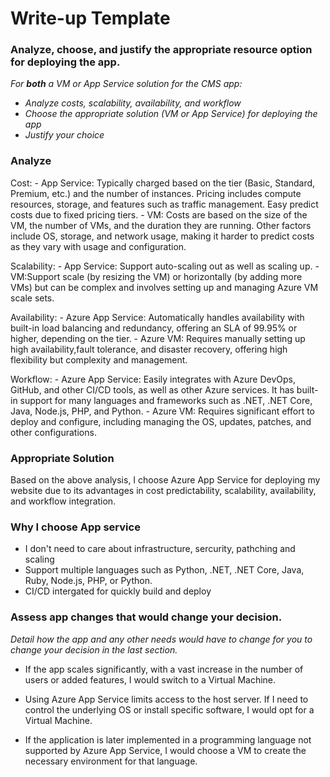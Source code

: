 # Write-up Template

### Analyze, choose, and justify the appropriate resource option for deploying the app.

*For **both** a VM or App Service solution for the CMS app:*
- *Analyze costs, scalability, availability, and workflow*
- *Choose the appropriate solution (VM or App Service) for deploying the app*
- *Justify your choice*

### Analyze
Cost: 
    - App Service: Typically charged based on the tier (Basic, Standard, Premium, etc.) and the number of instances. Pricing includes compute resources, storage, and features such as traffic management. Easy predict costs due to fixed pricing tiers.
    - VM: Costs are based on the size of the VM, the number of VMs, and the duration they are running. Other factors include OS, storage, and network usage, making it harder to predict costs as they vary with usage and configuration.

Scalability:
    - App Service: Support auto-scaling out as well as scaling up.
    - VM:Support scale  (by resizing the VM) or horizontally (by adding more VMs) but can be complex and involves setting up and managing Azure VM scale sets.

Availability:
    - Azure App Service: Automatically handles availability with built-in load balancing and redundancy, offering an SLA of 99.95% or higher, depending on the tier.
    - Azure VM: Requires manually setting up high availability,fault tolerance, and disaster recovery, offering high flexibility  but complexity and management.

Workflow: 
    - Azure App Service: Easily integrates with Azure DevOps, GitHub, and other CI/CD tools, as well as other Azure services. It has built-in support for many languages and frameworks such as .NET, .NET Core, Java, Node.js, PHP, and Python.
    - Azure VM: Requires significant effort to deploy and configure, including managing the OS, updates, patches, and other configurations.

### Appropriate Solution
Based on the above analysis, I choose Azure App Service for deploying my website due to its advantages in cost predictability, scalability, availability, and workflow integration.
### Why I choose App service
- I don't need to care about infrastructure, sercurity, pathching and scaling
- Support multiple languages such as Python, .NET, .NET Core, Java, Ruby, Node.js, PHP, or Python.
- CI/CD intergated for quickly build and deploy

### Assess app changes that would change your decision.

*Detail how the app and any other needs would have to change for you to change your decision in the last section.* 

- If the app scales significantly, with a vast increase in the number of users or added features, I would switch to a Virtual Machine.

- Using Azure App Service limits access to the host server. If I need to control the underlying OS or install specific software, I would opt for a Virtual Machine.

- If the application is later implemented in a programming language not supported by Azure App Service, I would choose a VM to create the necessary environment for that language.